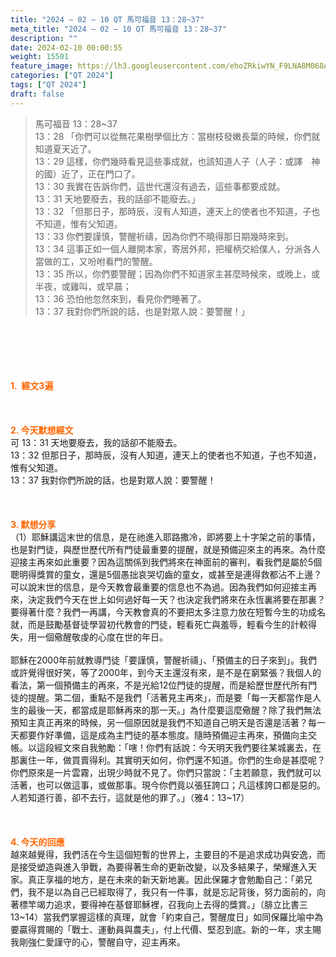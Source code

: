 ```yaml
---
title: "2024 – 02 – 10 QT 馬可福音 13：28~37"
meta_title: "2024 – 02 – 10 QT 馬可福音 13：28~37"
description: ""
date: 2024-02-10 00:00:55
weight: 15501
feature_image: https://lh3.googleusercontent.com/ehoZRkiwYN_F9LNA8M068AYxt73EavCZno-PD1cJRuf5BbSkQVUWr3gNEbt5kSs28Pb_Elg17kSrtf9ybWvojWoMV6I4tPM3vGRGDq6GkKkPdL2Gut4QAIw4-uykKUAtNiKgQKntvsU=w800
categories: ["QT 2024"]
tags: ["QT 2024"]
draft: false
---
```


<blockquote>馬可福音 13：28~37<br />
13：28 「你們可以從無花果樹學個比方：當樹枝發嫩長葉的時候，你們就知道夏天近了。<br />
13：29 這樣，你們幾時看見這些事成就，也該知道人子（人子：或譯　神的國）近了，正在門口了。<br />
13：30 我實在告訴你們，這世代還沒有過去，這些事都要成就。<br />
13：31 天地要廢去，我的話卻不能廢去。」<br />
13：32 「但那日子，那時辰，沒有人知道，連天上的使者也不知道，子也不知道，惟有父知道。<br />
13：33 你們要謹慎，警醒祈禱，因為你們不曉得那日期幾時來到。<br />
13：34 這事正如一個人離開本家，寄居外邦，把權柄交給僕人，分派各人當做的工，又吩咐看門的警醒。<br />
13：35 所以，你們要警醒；因為你們不知道家主甚麼時候來，或晚上，或半夜，或雞叫，或早晨；<br />
13：36 恐怕他忽然來到，看見你們睡著了。<br />
13：37 我對你們所說的話，也是對眾人說：要警醒！」</blockquote><br />
&nbsp;<br />
<br />
&nbsp;<br />
<br />
<span style="color: #ff6600;"><strong>1.  經文3遍</strong></span><br />
<br />
&nbsp;<br />
<br />
<span style="color: #ff6600;"><strong>2. 今天默想經文<br />
</strong></span>可 13：31 天地要廢去，我的話卻不能廢去。<br />
13：32 但那日子，那時辰，沒有人知道，連天上的使者也不知道，子也不知道，惟有父知道。<br />
13：37 我對你們所說的話，也是對眾人說：要警醒！<br />
<br />
&nbsp;<br />
<br />
<strong><span style="color: #ff6600;">3. 默想分享<br />
</span></strong>（1）耶穌講這末世的信息，是在祂進入耶路撒冷，即將要上十字架之前的事情，也是對門徒，與歷世歷代所有門徒最重要的提醒，就是預備迎來主的再來。為什麼迎接主再來如此重要？因為這關係到我們將來在神面前的審判，看我們是屬於5個聰明得獎賞的童女，還是5個愚拙哀哭切齒的童女，或甚至是連得救都沾不上邊？可以說末世的信息，是今天教會最重要的信息也不為過。因為我們如何迎接主再來，決定我們今天在世上如何過好每一天？也決定我們將來在永恆裏將要在那裏？要得著什麼？我們一再講，今天教會真的不要把太多注意力放在短暫今生的功成名就，而是鼓勵基督徒學習初代教會的門徒，輕看死亡與羞辱，輕看今生的計較得失，用一個儆醒敬虔的心度在世的年日。<br />
<br />
耶穌在2000年前就教導門徒「要謹慎，警醒祈禱」、「預備主的日子來到」。我們或許覺得很好笑，等了2000年，到今天主還沒有來，是不是在窮緊張？我個人的看法，第一個預備主的再來，不是光給12位門徒的提醒，而是給歷世歷代所有門徒的提醒。第二個，重點不是我們「活著見主再來」，而是要「每一天都當作是人生的最後一天，都當成是耶穌再來的那一天。」為什麼要這麼儆醒？除了我們無法預知主真正再來的時候，另一個原因就是我們不知道自己明天是否還是活著？每一天都要作好準備，這是成為主門徒的基本態度。隨時預備迎主再來，預備向主交帳。以這段經文來自我勉勵：「嗐！你們有話說：今天明天我們要往某城裏去，在那裏住一年，做買賣得利。其實明天如何，你們還不知道。你們的生命是甚麼呢？你們原來是一片雲霧，出現少時就不見了。你們只當說：「主若願意，我們就可以活著，也可以做這事，或做那事。現今你們竟以張狂誇口；凡這樣誇口都是惡的。人若知道行善，卻不去行，這就是他的罪了。」（雅4：13~17）<br />
<br />
<strong><span style="color: #ff6600;"> </span></strong><br />
<br />
<strong style="font-size: inherit;"><span style="color: #ff6600;">4. 今天的回應<br />
</span></strong>越來越覺得，我們活在今生這個短暫的世界上，主要目的不是追求成功與安逸，而是接受塑造與進入爭戰，為要得著生命的更新改變，以及多結果子，榮耀進入天家。真正享福的地方，是在未來的新天新地裏。因此保羅才會勉勵自己：「弟兄們，我不是以為自己已經取得了，我只有一件事，就是忘記背後，努力面前的，向著標竿竭力追求，要得神在基督耶穌裡，召我向上去得的獎賞。」（腓立比書三13~14）當我們掌握這樣的真理，就會「約束自己，警醒度日」如同保羅比喻中為要贏得賞賜的「戰士<span style="font-size: inherit;">、運動員與農夫」，付上代價、堅忍到底。新的一年，求主賜我剛強仁愛謹守的心，警醒自守，迎主再來。</span><br />
<br />
<audio style="display: none;" controls="controls"></audio><br />
<br />
<audio style="display: none;" controls="controls"></audio><br />
<br />
<audio style="display: none;" controls="controls"></audio><br />
<br />
<audio style="display: none;" controls="controls"></audio><br />
<br />
<audio style="display: none;" controls="controls"></audio>
        